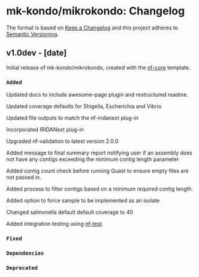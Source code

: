 # mk-kondo/mikrokondo: Changelog

The format is based on [Keep a Changelog](https://keepachangelog.com/en/1.0.0/)
and this project adheres to [Semantic Versioning](https://semver.org/spec/v2.0.0.html).

## v1.0dev - [date]

Initial release of mk-kondo/mikrokondo, created with the [nf-core](https://nf-co.re/) template.

### `Added`

Updated docs to include awesome-page plugin and restructured readme. 

Updated coverage defaults for Shigella, Escherichia and Vibrio

Updated file outputs to match the nf-iridanext plug-in

Incorporated IRIDANext plug-in

Upgraded nf-validation to latest version 2.0.0

Added message to final summary report notifying user if an assembly does not have any contigs exceeding the minimum contig length parameter

Added contig count check before running Quast to ensure empty files are not passed in.

Added process to filter contigs based on a minimum required contig length.

Added option to force sample to be implemented as an isolate

Changed salmonella default default coverage to 40

Added integration testing using [nf-test](https://www.nf-test.com/).

### `Fixed`

### `Dependencies`

### `Deprecated`
